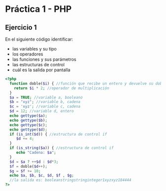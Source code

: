 # Práctica 1 - PHP

## Ejercicio 1
En el siguiente código identificar:
* las variables y su tipo
* los operadores
* las funciones y sus parámetros
* las estructuras de control
* cuál es la salida por pantalla

```php
<?php
  function doble($i) { //función que recibe un entero y devuelve su doble
    return $i * 2; //operador de multiplicación
  }
  $a = TRUE; //variable a, booleano
  $b = "xyz"; //variable b, cadena
  $c = 'xyz'; //variable c, cadena
  $d = 12; //variable d, entero
  echo gettype($a);
  echo gettype($b);
  echo gettype($c);
  echo gettype($d);
  if (is_int($d)) { //estructura de control if
     $d += 4;
  }
  if (is_string($a)) { //estructura de control if
     echo "Cadena: $a";
  }
  $d = $a ? ++$d : $d*3;
  $f = doble($d++);
  $g = $f += 10;
  echo $a, $b, $c, $d, $f , $g;
  //la salida es: booleanstringstringinteger1xyzxyz184444
?>
```
